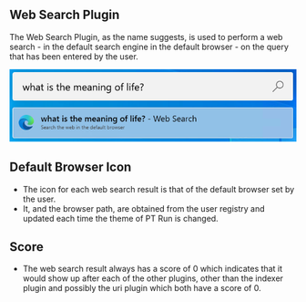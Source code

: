 ## Web Search Plugin
The Web Search Plugin, as the name suggests, is used to perform a web search - in the default search engine in the default browser - on the query that has been entered by the user.

![Image of Web Search plugin](/doc/images/launcher/plugins/WebSearch.png)

## Default Browser Icon
- The icon for each web search result is that of the default browser set by the user.
- It, and the browser path, are obtained from the user registry and updated each time the theme of PT Run is changed.

## Score
- The web search result always has a score of 0 which indicates that it would show up after each of the other plugins, other than the indexer plugin and possibly the uri plugin which both have a score of 0.